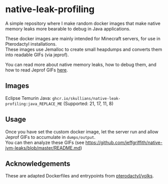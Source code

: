 # native-leak-profiling
A simple repository where I make random docker images that make native memory leaks more bearable to debug in Java applications.

These docker images are mainly intended for Minecraft servers, for use in Pterodactyl installations.\
These images use Jemalloc to create small heapdumps and converts them into readable GIFs (via jeprof).

You can read more about native memory leaks, how to debug them, and how to read Jeprof GIFs [here](https://github.com/jeffgriffith/native-jvm-leaks/blob/master/README.md).

## Images
Eclipse Temurin Java: `ghcr.io/skullians/native-leak-profiling:java_REPLACE_ME` (Supported: 21, 17, 11, 8)

## Usage
Once you have set the custom docker image, let the server run and allow Jeprof GIFs to accumulate in `dumps/output`.\
You can then analyze these GIFs (see https://github.com/jeffgriffith/native-jvm-leaks/blob/master/README.md)

## Acknowledgements
These are adapted Dockerfiles and entrypoints from [pterodactyl/yolks](https://github.com/pterodactyl/yolks/tree/master/java).